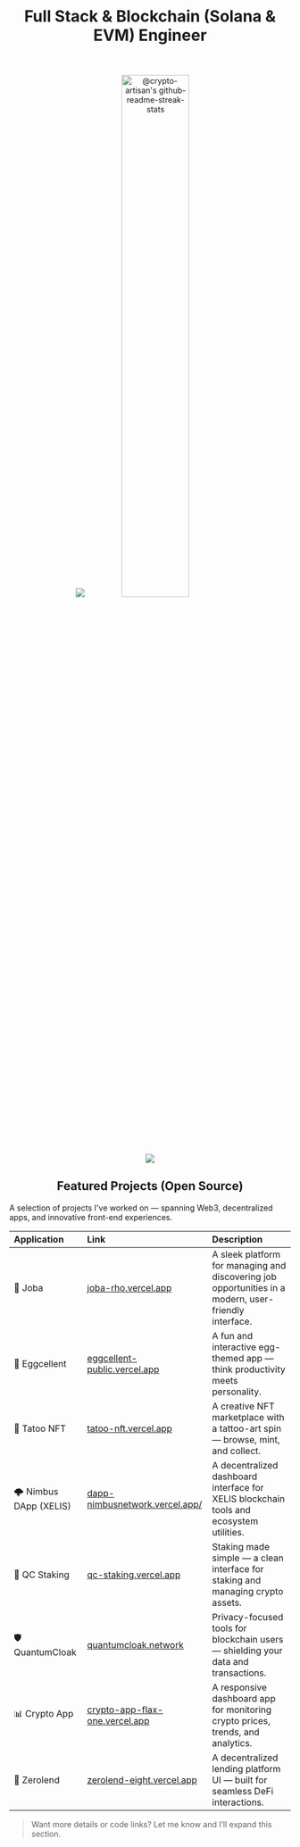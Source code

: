 ###

<h1 align="center">Full Stack & Blockchain (Solana & EVM) Engineer</h1>

###

<br clear="both" />

<p align="center">
  <img src="https://github-readme-stats-one-bice.vercel.app/api?username=crypto-artisan&show_icons=true&theme=dark&count_private=true&hide=issues&raw_cache=no-store"/>
  <img src="https://github-readme-activity-graph.vercel.app/graph?username=crypto-artisan&raw_cache=no-store&theme=react-dark&hide_border=true&hide_title=false&area=true&custom_title=Total%20contribution%20graph%20in%20all%20repo"  width="49%" alt="@crypto-artisan's github-readme-streak-stats"/>
</p>

###
<div align="center">
  <img src="https://komarev.com/ghpvc/?username=crypto-artisan&&style=flat-square" align="center" />
</div> 

<h2 align="center">Featured Projects (Open Source)</h2>
A selection of projects I've worked on — spanning Web3, decentralized apps, and innovative front-end experiences.

| **Application** | **Link** | **Description** |
|:----------------|:---------|:----------------|
| 🧠 Joba | [joba-rho.vercel.app](https://joba-rho.vercel.app/) | A sleek platform for managing and discovering job opportunities in a modern, user-friendly interface. |
| 🥚 Eggcellent | [eggcellent-public.vercel.app](https://eggcellent-public.vercel.app/) | A fun and interactive egg-themed app — think productivity meets personality. |
| 🎨 Tatoo NFT | [tatoo-nft.vercel.app](https://tatoo-nft.vercel.app/) | A creative NFT marketplace with a tattoo-art spin — browse, mint, and collect. |
| 🌩️ Nimbus DApp (XELIS) | [dapp-nimbusnetwork.vercel.app/](https://dapp-nimbusnetwork.vercel.app/) | A decentralized dashboard interface for XELIS blockchain tools and ecosystem utilities. |
| 💸 QC Staking | [qc-staking.vercel.app](https://qc-staking.vercel.app/) | Staking made simple — a clean interface for staking and managing crypto assets. |
| 🛡️ QuantumCloak | [quantumcloak.network](https://www.quantumcloak.network/) | Privacy-focused tools for blockchain users — shielding your data and transactions. |
| 📊 Crypto App | [crypto-app-flax-one.vercel.app](https://crypto-app-flax-one.vercel.app/) | A responsive dashboard app for monitoring crypto prices, trends, and analytics. |
| 🧾 Zerolend | [zerolend-eight.vercel.app](https://zerolend-eight.vercel.app/) | A decentralized lending platform UI — built for seamless DeFi interactions. |

> Want more details or code links? Let me know and I’ll expand this section.

